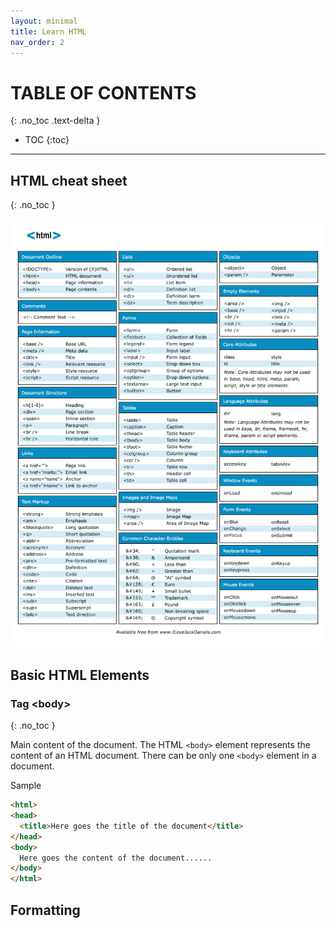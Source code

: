 ```yaml
---
layout: minimal
title: Learn HTML
nav_order: 2
---
```


# TABLE OF CONTENTS

{: .no_toc .text-delta }

- TOC
{:toc}

---

## HTML cheat sheet

{: .no_toc }

![](html-cheat-sheet.png)

## Basic HTML Elements

### Tag \<body>

{: .no_toc }

Main content of the document. The HTML `<body>` element represents the content of an HTML document. There can be only one `<body>` element in a document.

Sample

````html
<html>
<head>
  <title>Here goes the title of the document</title>
</head>
<body>
  Here goes the content of the document......
</body>
</html>
````

## Formatting
